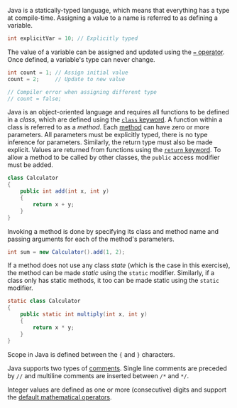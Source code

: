 Java is a statically-typed language, which means that everything has a type at compile-time. Assigning a value to a name is referred to as defining a variable.

```java
int explicitVar = 10; // Explicitly typed
```

The value of a variable can be assigned and updated using the [`=` operator][assignment]. Once defined, a variable's type can never change.

```java
int count = 1; // Assign initial value
count = 2;     // Update to new value

// Compiler error when assigning different type
// count = false;
```

Java is an object-oriented language and requires all functions to be defined in a _class_, which are defined using the [`class` keyword][classes]. A function within a class is referred to as a _method_. Each [method][methods] can have zero or more parameters. All parameters must be explicitly typed, there is no type inference for parameters. Similarly, the return type must also be made explicit. Values are returned from functions using the [`return` keyword][return]. To allow a method to be called by other classes, the `public` access modifier must be added.

```java
class Calculator
{
    public int add(int x, int y)
    {
        return x + y;
    }
}
```

Invoking a method is done by specifying its class and method name and passing arguments for each of the method's parameters.

```java
int sum = new Calculator().add(1, 2);
```

If a method does not use any class _state_ (which is the case in this exercise), the method can be made _static_ using the `static` modifier. Similarly, if a class only has static methods, it too can be made static using the `static` modifier.

```java
static class Calculator
{
    public static int multiply(int x, int y)
    {
        return x * y;
    }
}
```

Scope in Java is defined between the `{` and `}` characters.

Java supports two types of [comments][comments]. Single line comments are preceded by `//` and multiline comments are inserted between `/*` and `*/`.

Integer values are defined as one or more (consecutive) digits and support the [default mathematical operators][operators].

[assignment]: https://docs.oracle.com/javase/tutorial/java/nutsandbolts/op1.html
[classes]: https://docs.oracle.com/javase/tutorial/java/javaOO/classes.html
[methods]: https://docs.oracle.com/javase/tutorial/java/javaOO/methods.html
[return]: https://docs.oracle.com/javase/tutorial/java/javaOO/returnvalue.html
[operators]: https://docs.oracle.com/javase/tutorial/java/nutsandbolts/operators.html
[comments]: https://www.javatpoint.com/java-comments
